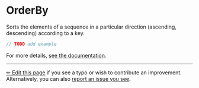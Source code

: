 # OrderBy

Sorts the elements of a sequence in a particular direction (ascending,
descending) according to a key.

```c# --destination-file ../code/Program.cs --region statements --project ../code/TryMoreLinq.csproj
// TODO add example
```

For more details, [see the documentation][doc].

---

[&#x270F; Edit this page][edit] if you see a typo or wish to contribute an
improvement. Alternatively, you can also [report an issue you see][issue].


[edit]: https://github.com/morelinq/try/edit/master/m/order-by.md
[issue]: https://github.com/morelinq/try/issues/new?title=OrderBy
[doc]: https://morelinq.github.io/3.1/ref/api/html/Overload_MoreLinq_MoreEnumerable_OrderBy.htm
